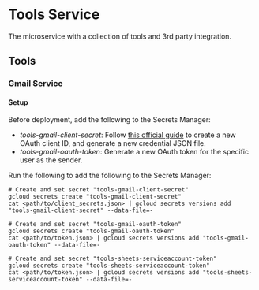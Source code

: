 # Tools Service

The microservice with a collection of tools and 3rd party integration.

## Tools

### Gmail Service

#### Setup

Before deployment, add the following to the Secrets Manager:
- *tools-gmail-client-secret*: Follow [this official guide](https://developers.google.com/gmail/api/quickstart/python#authorize_credentials_for_a_desktop_application) to create a new OAuth client ID, and generate a new credential JSON file.
- *tools-gmail-oauth-token*: Generate a new OAuth token for the specific user as the sender.


Run the following to add the following to the Secrets Manager:
```
# Create and set secret "tools-gmail-client-secret"
gcloud secrets create "tools-gmail-client-secret"
cat <path/to/client_secrets.json> | gcloud secrets versions add "tools-gmail-client-secret" --data-file=-

# Create and set secret "tools-gmail-oauth-token"
gcloud secrets create "tools-gmail-oauth-token"
cat <path/to/token.json> | gcloud secrets versions add "tools-gmail-oauth-token" --data-file=-

# Create and set secret "tools-sheets-serviceaccount-token"
gcloud secrets create "tools-sheets-serviceaccount-token"
cat <path/to/token.json> | gcloud secrets versions add "tools-sheets-serviceaccount-token" --data-file=-

```
